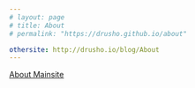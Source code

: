 ```yaml
---
# layout: page
# title: About
# permalink: "https://drusho.github.io/about"

othersite: http://drusho.io/blog/About
---
```


<a href="{{page.othersite}}">About Mainsite</a>


<!-- My name is David Rusho.  I have a passion for using data to tell stories and discover meaningful insights. I started programming almost accidentally while looking for methods to automate repetitive tasks at work.  I am an advanced spreadsheet formulas user and found that transitioning to writing code in python was a natural next step in my data science journey.

Currently, I'm based out of Orlando, FL, where I am currently enrolled in an MS Data Analytics (Big Data) program at the University of Central Florida. When I'm not programming or reading about Data Science, you can usually find me playing with photography, practicing yoga, or learning to cook Korean/Indian food. -->



